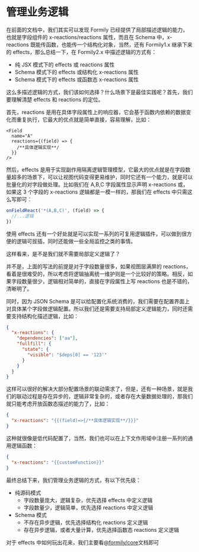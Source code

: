 # 管理业务逻辑

在前面的文档中，我们其实可以发现 Formily 已经提供了局部描述逻辑的能力，也就是字段组件的 x-reactions/reactions 属性，而且在 Schema 中，x-reactions 既能传函数，也能传一个结构化对象，当然，还有 Formily1.x 继承下来的 effects，那么总结一下，在 Formily2.x 中描述逻辑的方式有：

- 纯 JSX 模式下的 effects 或 reactions 属性
- Schema 模式下的 effects 或结构化 x-reactions 属性
- Schema 模式下的 effects 或函数态 x-reactions 属性

这么多描述逻辑的方式，我们该如何选择？什么场景下是最佳实践呢？首先，我们要理解清楚 effects 和 reactions 的定位。

首先，reactions 是用在具体字段属性上的响应器，它会基于函数内依赖的数据变化而重复执行，它最大的优点就是简单直接，容易理解，比如：

```tsx pure
<Field
  name="A"
  reactions={(field) => {
    /**具体逻辑实现**/
  }}
/>
```

然后，effects 是用于实现副作用隔离逻辑管理模型，它最大的优点就是在字段数量超多的场景下，可以让视图代码变得更易维护，同时它还有一个能力，就是可以批量化的对字段做处理。比如我们在 A,B,C 字段属性显示声明 x-reactions 或，如果这 3 个字段的 x-reactions 逻辑都是一模一样的，那我们在 effects 中只需这么写即可：

```ts
onFieldReact('*(A,B,C)', (field) => {
  //...逻辑
})
```

使用 effects 还有一个好处就是可以实现一系列的可复用逻辑插件，可以做到很方便的逻辑可拔插，同时还能做一些全局监控之类的事情。

这样看来，是不是我们就不需要局部定义逻辑了？

并不是，上面的写法的前提是对于字段数量很多，如果视图层满屏的 reactions，看着是很难受的，所以考虑将逻辑抽离统一维护则是一个比较好的策略。相反，如果字段数量很少，逻辑相对简单的，直接在字段属性上写 reactions 也是不错的，清晰明了。

同时，因为 JSON Schema 是可以给配置化系统消费的，我们需要在配置界面上对具体某个字段做逻辑配置。所以我们还是需要支持局部定义逻辑能力，同时还需要支持结构化描述逻辑，比如：

```json
{
  "x-reactions": {
    "dependencies": ["aa"],
    "fullfill": {
      "state": {
        "visible": "$deps[0] == '123'"
      }
    }
  }
}
```

这样可以很好的解决大部分配置场景的联动需求了，但是，还有一种场景，就是我们的联动过程是存在异步的，逻辑非常复杂的，或者存在大量数据处理的，那我们就只能考虑开放函数态描述的能力了，比如：

```json
{
  "x-reactions": "{{(field)=>{/**具体逻辑实现**/}}}"
}
```

这种就很像是低代码配置了，当然，我们也可以在上下文作用域中注册一系列的通用逻辑函数：

```json
{
  "x-reactions": "{{customFunction}}"
}
```

最终总结下来，我们管理业务逻辑的方式，有以下优先级：

- 纯源码模式
  - 字段数量庞大，逻辑复杂，优先选择 effects 中定义逻辑
  - 字段数量少，逻辑简单，优先选择 reactions 中定义逻辑
- Schema 模式
  - 不存在异步逻辑，优先选择结构化 reactions 定义逻辑
  - 存在异步逻辑，或者大量计算，优先选择函数态 reactions 定义逻辑

对于 effects 中如何玩出花来，我们主要看[@formily/core](https://core.formilyjs.org)文档即可
